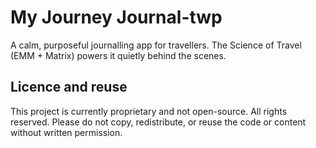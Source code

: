 # My Journey Journal-twp
A calm, purposeful journalling app for travellers. The Science of Travel (EMM + Matrix) powers it quietly behind the scenes.
## Licence and reuse
This project is currently proprietary and not open-source. All rights reserved. 
Please do not copy, redistribute, or reuse the code or content without written permission.
